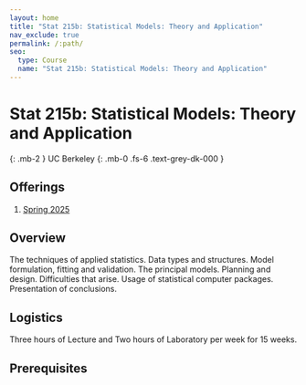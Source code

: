 ```yaml
---
layout: home
title: "Stat 215b: Statistical Models: Theory and Application"
nav_exclude: true
permalink: /:path/
seo:
  type: Course
  name: "Stat 215b: Statistical Models: Theory and Application"
---
```


# Stat 215b: Statistical Models: Theory and Application
{: .mb-2 }
UC Berkeley
{: .mb-0 .fs-6 .text-grey-dk-000 }



## Offerings

1. [Spring 2025](/spring-2025)




## Overview

The techniques of applied statistics. Data types and structures. Model formulation, fitting and validation. The principal models. Planning and design. Difficulties that arise. Usage of statistical computer packages. Presentation of conclusions. 

## Logistics

Three hours of Lecture and  Two hours of Laboratory per week for 15 weeks.

## Prerequisites


